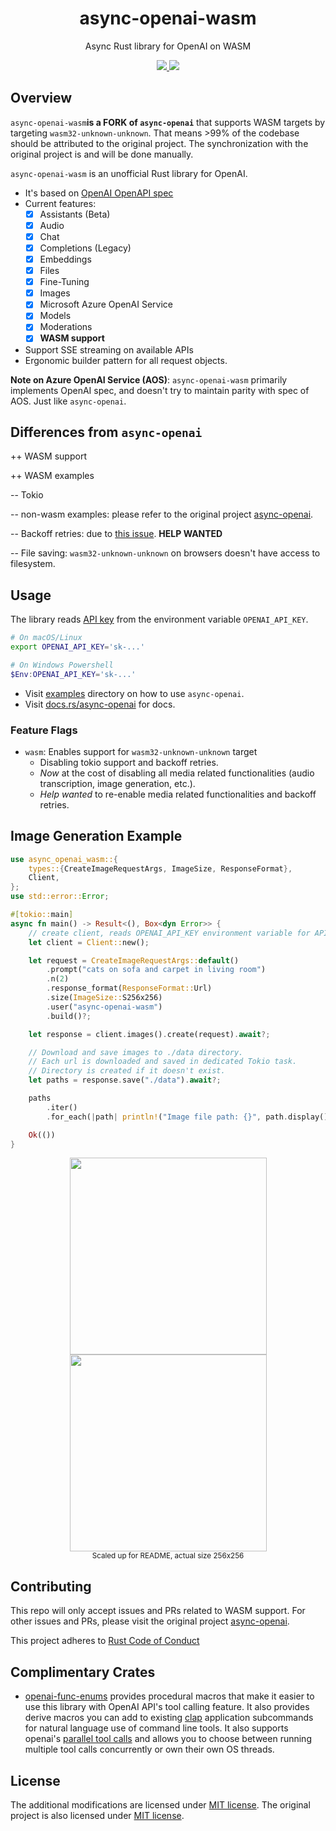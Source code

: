 <h1 align="center"> async-openai-wasm </h1>
<p align="center"> Async Rust library for OpenAI on WASM</p>
<div align="center">
    <!-- TODO: Change the links of badges when async-openai-wasm-wasm is published on crates.io -->
    <a href="https://crates.io/crates/async-openai">
    <img src="https://img.shields.io/crates/v/async-openai.svg" />
    </a>
    <a href="https://docs.rs/async-openai">
    <img src="https://docs.rs/async-openai/badge.svg" />
    </a>
</div>

## Overview

`async-openai-wasm`**is a FORK of `async-openai`** that supports WASM targets by targeting `wasm32-unknown-unknown`.
That means >99% of the codebase should be attributed to the original project. The synchronization with the original
project is and will be done manually.

`async-openai-wasm` is an unofficial Rust library for OpenAI.

- It's based on [OpenAI OpenAPI spec](https://github.com/openai/openai-openapi)
- Current features:
    - [x] Assistants (Beta)
    - [x] Audio
    - [x] Chat
    - [x] Completions (Legacy)
    - [x] Embeddings
    - [x] Files
    - [x] Fine-Tuning
    - [x] Images
    - [x] Microsoft Azure OpenAI Service
    - [x] Models
    - [x] Moderations
    - [x] **WASM support**
- Support SSE streaming on available APIs
- Ergonomic builder pattern for all request objects.

**Note on Azure OpenAI Service (AOS)**:  `async-openai-wasm` primarily implements OpenAI spec, and doesn't try to
maintain parity with spec of AOS. Just like `async-openai`.

## Differences from `async-openai`

++ WASM support

++ WASM examples

-- Tokio

-- non-wasm examples: please refer to the original project [async-openai](https://github.com/64bit/async-openai/).

-- Backoff retries: due to [this issue](https://github.com/ihrwein/backoff/issues/61). **HELP WANTED**

-- File saving: `wasm32-unknown-unknown` on browsers doesn't have access to filesystem.

## Usage

The library reads [API key](https://platform.openai.com/account/api-keys) from the environment
variable `OPENAI_API_KEY`.

```bash
# On macOS/Linux
export OPENAI_API_KEY='sk-...'
```

```powershell
# On Windows Powershell
$Env:OPENAI_API_KEY='sk-...'
```

<!-- TODO: Change the links when async-openai-wasm-wasm is published on crates.io -->

- Visit [examples](https://github.com/64bit/async-openai/tree/main/examples) directory on how to use `async-openai`.
- Visit [docs.rs/async-openai](https://docs.rs/async-openai) for docs.

### Feature Flags

- `wasm`: Enables support for `wasm32-unknown-unknown` target
    - Disabling tokio support and backoff retries.
    - _Now_ at the cost of disabling all media related functionalities (audio transcription, image generation, etc.).
    - _Help wanted_ to re-enable media related functionalities and backoff retries.

## Image Generation Example

```rust
use async_openai_wasm::{
    types::{CreateImageRequestArgs, ImageSize, ResponseFormat},
    Client,
};
use std::error::Error;

#[tokio::main]
async fn main() -> Result<(), Box<dyn Error>> {
    // create client, reads OPENAI_API_KEY environment variable for API key.
    let client = Client::new();

    let request = CreateImageRequestArgs::default()
        .prompt("cats on sofa and carpet in living room")
        .n(2)
        .response_format(ResponseFormat::Url)
        .size(ImageSize::S256x256)
        .user("async-openai-wasm")
        .build()?;

    let response = client.images().create(request).await?;

    // Download and save images to ./data directory.
    // Each url is downloaded and saved in dedicated Tokio task.
    // Directory is created if it doesn't exist.
    let paths = response.save("./data").await?;

    paths
        .iter()
        .for_each(|path| println!("Image file path: {}", path.display()));

    Ok(())
}
```

<!-- TODO: Change the links when async-openai-wasm-wasm is published on crates.io -->
<div align="center">
  <img width="315" src="https://raw.githubusercontent.com/64bit/async-openai/assets/create-image/img-1.png" />
  <img width="315" src="https://raw.githubusercontent.com/64bit/async-openai/assets/create-image/img-2.png" />
  <br/>
  <sub>Scaled up for README, actual size 256x256</sub>
</div>

## Contributing

This repo will only accept issues and PRs related to WASM support. For other issues and PRs, please visit the original
project [async-openai](https://github.com/64bit/async-openai).

This project adheres to [Rust Code of Conduct](https://www.rust-lang.org/policies/code-of-conduct)

## Complimentary Crates

- [openai-func-enums](https://github.com/frankfralick/openai-func-enums) provides procedural macros that make it easier
  to use this library with OpenAI API's tool calling feature. It also provides derive macros you can add to
  existing [clap](https://github.com/clap-rs/clap) application subcommands for natural language use of command line
  tools. It also supports
  openai's [parallel tool calls](https://platform.openai.com/docs/guides/function-calling/parallel-function-calling) and
  allows you to choose between running multiple tool calls concurrently or own their own OS threads.

## License

<!-- TODO: Change the links when async-openai-wasm-wasm is published on crates.io -->
The additional modifications are licensed under [MIT license](https://github.com/64bit/async-openai/blob/main/LICENSE).
The original project is also licensed under [MIT license](https://github.com/64bit/async-openai/blob/main/LICENSE).
